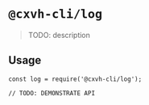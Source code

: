 # `@cxvh-cli/log`

> TODO: description

## Usage

```
const log = require('@cxvh-cli/log');

// TODO: DEMONSTRATE API
```

